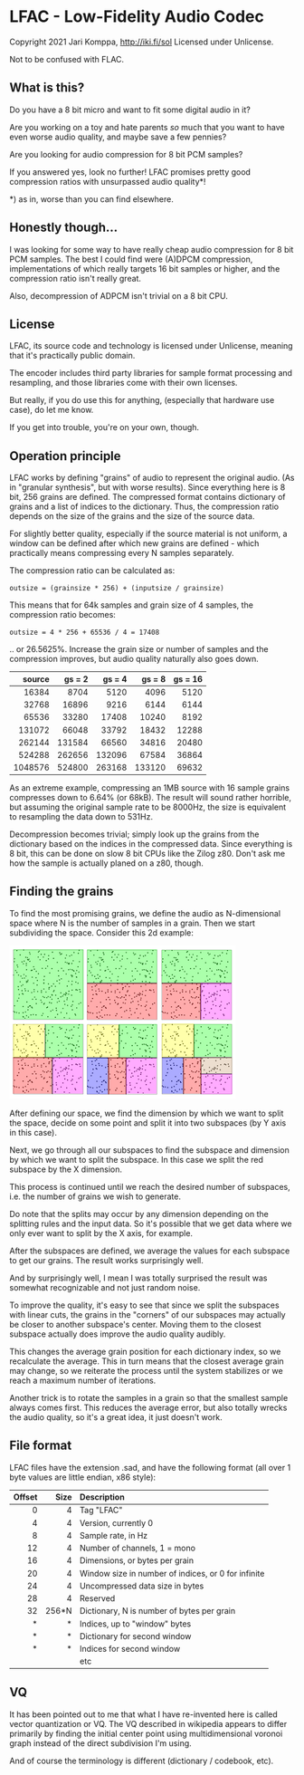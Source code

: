 # LFAC - Low-Fidelity Audio Codec

Copyright 2021 Jari Komppa, http://iki.fi/sol
Licensed under Unlicense.

Not to be confused with FLAC.

## What is this?

Do you have a 8 bit micro and want to fit some digital audio in it?

Are you working on a toy and hate parents *so* much that you want to have even worse audio quality, and maybe save a few pennies?

Are you looking for audio compression for 8 bit PCM samples?

If you answered yes, look no further! LFAC promises pretty good compression ratios with unsurpassed audio quality*!

*) as in, worse than you can find elsewhere.

## Honestly though...

I was looking for some way to have really cheap audio compression for 8 bit PCM samples. The best I could find were (A)DPCM compression, implementations of which really targets 16 bit samples or higher, and the compression ratio isn't really great.

Also, decompression of ADPCM isn't trivial on a 8 bit CPU.

## License

LFAC, its source code and technology is licensed under Unlicense, meaning that it's practically public domain.

The encoder includes third party libraries for sample format processing and resampling, and those libraries come with their own licenses.

But really, if you do use this for anything, (especially that hardware use case), do let me know.

If you get into trouble, you're on your own, though.

## Operation principle

LFAC works by defining "grains" of audio to represent the original audio. (As in "granular synthesis", but with worse results). Since everything here is 8 bit, 256 grains are defined. The compressed format contains dictionary of grains and a list of indices to the dictionary. Thus, the compression ratio depends on the size of the grains and the size of the source data.

For slightly better quality, especially if the source material is not uniform, a window can be defined after which new grains are defined - which practically means compressing every N samples separately.

The compression ratio can be calculated as:

    outsize = (grainsize * 256) + (inputsize / grainsize)

This means that for 64k samples and grain size of 4 samples, the compression ratio becomes:

    outsize = 4 * 256 + 65536 / 4 = 17408

.. or 26.5625%. Increase the grain size or number of samples and the compression improves, but audio quality naturally also goes down.

|source|gs = 2|gs = 4|gs = 8|gs = 16|
|-:|-:|-:|-:|-:|
|16384|8704|5120|4096|5120
|32768|16896|9216|6144|6144
|65536|33280|17408|10240|8192
|131072|66048|33792|18432|12288
|262144|131584|66560|34816|20480
|524288|262656|132096|67584|36864
|1048576|524800|263168|133120|69632

As an extreme example, compressing an 1MB source with 16 sample grains compresses down to 6.64% (or 68kB). The result will sound rather horrible, but assuming the original sample rate to be 8000Hz, the size is equivalent to resampling the data down to 531Hz.

Decompression becomes trivial; simply look up the grains from the dictionary based on the indices in the compressed data. Since everything is 8 bit, this can be done on slow 8 bit CPUs like the Zilog z80. Don't ask me how the sample is actually planed on a z80, though.

## Finding the grains

To find the most promising grains, we define the audio as N-dimensional space where N is the number of samples in a grain. Then we start subdividing the space. Consider this 2d example:

![the splits](subdiv.png "subdivision example graph")

After defining our space, we find the dimension by which we want to split the space, decide on some point and split it into two subspaces (by Y axis in this case).

Next, we go through all our subspaces to find the subspace and dimension by which we want to split the subspace. In this case we split the red subspace by the X dimension.

This process is continued until we reach the desired number of subspaces, i.e. the number of grains we wish to generate.

Do note that the splits may occur by any dimension depending on the splitting rules and the input data. So it's possible that we get data where we only ever want to split by the X axis, for example.

After the subspaces are defined, we average the values for each subspace to get our grains. The result works surprisingly well.

And by surprisingly well, I mean I was totally surprised the result was somewhat recognizable and not just random noise.

To improve the quality, it's easy to see that since we split the subspaces with linear cuts, the grains in the "corners" of our subspaces may actually be closer to another subspace's center. Moving them to the closest subspace actually does improve the audio quality audibly.

This changes the average grain position for each dictionary index, so we recalculate the average. This in turn means that the closest average grain may change, so we reiterate the process until the system stabilizes or we reach a maximum number of iterations.

Another trick is to rotate the samples in a grain so that the smallest sample always comes first. This reduces the average error, but also totally wrecks the audio quality, so it's a great idea, it just doesn't work.

## File format

LFAC files have the extension .sad, and have the following format (all over 1 byte values are little endian, x86 style):

|Offset|Size|Description|
|-:|-:|:-|
|0|4|Tag "LFAC"|
|4|4|Version, currently 0|
|8|4|Sample rate, in Hz|
|12|4|Number of channels, 1 = mono|
|16|4|Dimensions, or bytes per grain|
|20|4|Window size in number of indices, or 0 for infinite|
|24|4|Uncompressed data size in bytes|
|28|4|Reserved|
|32|256*N|Dictionary, N is number of bytes per grain|
|*|*|Indices, up to "window" bytes
|*|*|Dictionary for second window
|*|*|Indices for second window
|||etc|

## VQ

It has been pointed out to me that what I have re-invented here is called vector quantization or VQ. The VQ described in wikipedia appears to differ primarily by finding the initial center point using multidimensional voronoi graph instead of the direct subdivision I'm using.

And of course the terminology is different (dictionary / codebook, etc).
